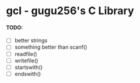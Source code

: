 # gcl - gugu256's C Library
#### TODO:

- [ ] better strings
- [ ] something better than scanf()
- [ ] readfile()
- [ ] writefile()
- [ ] startswith()
- [ ] endswith()